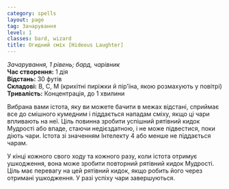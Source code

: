 ```yaml
---
category: spells
layout: page
tag: Зачарування
level: 1
classes: bard, wizard
title: Огидний сміх [Hideous Laughter]
---
```


_Зачарування, 1 рівень; бард, чарівник_    
**Час створення:** 1 дія    
**Відстань:** 30 футів    
**Складові:** В, С, М (крихітні пиріжки й пір'їна, якою розмахують у повітрі)    
**Тривалість:** Концентрація, до 1 хвилини    

Вибрана вами істота, яку ви можете бачити в межах відстані, сприймає все до смішного кумедним і піддається нападам сміху, якщо ці чари впливають на неї. Ціль повинна зробити успішний рятівний кидок Мудрості або впаде, стаючи недієздатною, і не може підвестися, поки діють чари. Істота зі значенням Інтелекту 4 або менше не піддається чарам.    

У кінці кожного свого ходу та кожного разу, коли істота отримує ушкодження, вона може зробити повторний рятівний кидок Мудрості. Ціль має перевагу на цей рятівний кидок, якщо робить його через отримані ушкодження. У разі успіху чари завершуються. 
